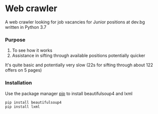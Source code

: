 # Web crawler
A web crawler looking for job vacancies for Junior positions at dev.bg written in Python 3.7

### Purpose
1. To see how it works
2. Assistance in sifting through available positions potentially quicker

It's quite basic and potentially very slow (22s for sifting through about 122 offers on 5 pages)


### Installation
Use the package manager [pip](https://pip.pypa.io/en/stable/) to install beautifulsoup4 and lxml

```bash
pip install beautifulsoup4
pip install lxml
```
